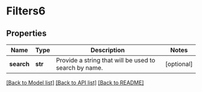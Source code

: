 # Filters6


## Properties
Name | Type | Description | Notes
------------ | ------------- | ------------- | -------------
**search** | **str** | Provide a string that will be used to search by name. | [optional] 

[[Back to Model list]](../README.md#documentation-for-models) [[Back to API list]](../README.md#documentation-for-api-endpoints) [[Back to README]](../README.md)


